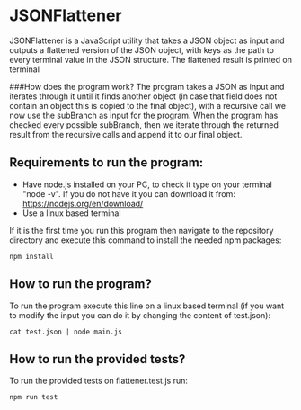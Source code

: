 # JSONFlattener

JSONFlattener is a JavaScript utility that takes a JSON object as input and outputs a flattened version of the JSON object, with keys as the path to every terminal value in the JSON structure. The flattened result is printed on terminal

###How does the program work?
The program takes a JSON as input and iterates through it until it finds another object (in case that field does not contain an object this is copied to the final object), with a recursive call we now use the subBranch as input for the program. When the program has checked every possible subBranch, then we iterate through the returned result from the recursive calls and append it to our final object. 

## Requirements to run the program:
- Have node.js installed on your PC, to check it type on your terminal  "node -v". If you do not have it you can download it from: https://nodejs.org/en/download/
- Use a linux based terminal

If it is the first time you run this program then navigate to the repository directory and execute this command to install the needed npm packages:
```console
npm install
```

## How to run the program?
To run the program execute this line on a linux based terminal (if you want to modify the input you can do it by changing the content of test.json):
```console
cat test.json | node main.js
```

## How to run the provided tests?
To run the provided tests on flattener.test.js run:
```console
npm run test
```

